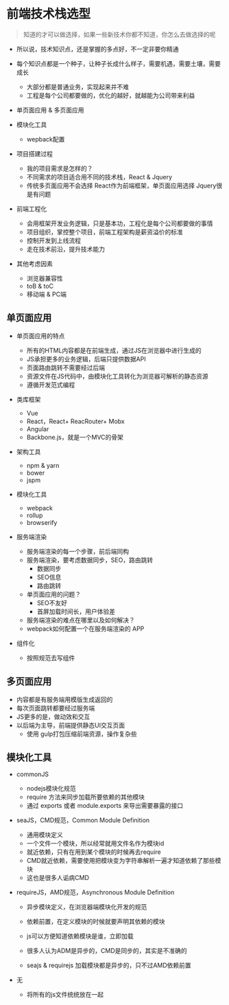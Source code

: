 # 前端技术栈选型

> 知道的才可以做选择，如果一些新技术你都不知道，你怎么去做选择的呢
* 所以说，技术知识点，还是掌握的多点好，不一定非要你精通
* 每个知识点都是一个种子，让种子长成什么样子，需要机遇，需要土壤，需要成长
  * 大部分都是普通业务，实现起来并不难
  * 工程是每个公司都要做的，优化的越好，就越能为公司带来利益

* 单页面应用 & 多页面应用
* 模块化工具
  * wepback配置

* 项目搭建过程
  * 我的项目需求是怎样的？
  * 不同需求的项目适合用不同的技术栈，React & Jquery
  * 传统多页面应用不会选择 React作为前端框架，单页面应用选择 Jquery很是有问题

* 前端工程化
  * 会用框架开发业务逻辑，只是基本功，工程化是每个公司都要做的事情
  * 项目组织，掌控整个项目，前端工程架构是薪资溢价的标准
  * 控制开发到上线流程
  * 走在技术前沿，提升技术能力

* 其他考虑因素
  * 浏览器兼容性
  * toB & toC
  * 移动端 & PC端


## 单页面应用
* 单页面应用的特点
  * 所有的HTML内容都是在前端生成，通过JS在浏览器中进行生成的
  * JS承担更多的业务逻辑，后端只提供数据API
  * 页面路由跳转不需要经过后端
  * 资源文件在JS代码中，由模块化工具转化为浏览器可解析的静态资源
  * 遵循开发范式编程

* 类库框架
  * Vue
  * React，React+ ReacRouter+ Mobx
  * Angular
  * Backbone.js，就是一个MVC的骨架

* 架构工具
  * npm & yarn
  * bower
  * jspm

* 模块化工具
  * webpack
  * rollup
  * browserify

* 服务端渲染
  * 服务端渲染的每一个步骤，前后端同构
  * 服务端渲染，要考虑数据同步，SEO，路由跳转
    * 数据同步
    * SEO信息
    * 路由跳转
  * 单页面应用的问题？
    * SEO不友好
    * 首屏加载时间长，用户体验差
  * 服务端渲染的难点在哪里以及如何解决？
  * webpack如何配置一个在服务端渲染的 APP

* 组件化
  * 按照规范去写组件



## 多页面应用
* 内容都是有服务端用模版生成返回的
* 每次页面跳转都要经过服务端
* JS更多的是，做动效和交互
* 以后端为主导，前端提供静态UI交互页面
  * 使用 gulp打包压缩前端资源，操作复杂些



## 模块化工具
* commonJS
  * nodejs模块化规范
  * require 方法来同步加载所要依赖的其他模块
  * 通过 exports 或者 module.exports 来导出需要暴露的接口

* seaJS，CMD规范，Common Module Definition
  * 通用模块定义
  * 一个文件一个模块，所以经常就用文件名作为模块id
  * 就近依赖，只有在用到某个模块的时候再去require
  * CMD就近依赖，需要使用把模块变为字符串解析一遍才知道依赖了那些模块
  * 这也是很多人诟病CMD

* requireJS，AMD规范，Asynchronous Module Definition
  * 异步模块定义，在浏览器端模块化开发的规范
  * 依赖前置，在定义模块的时候就要声明其依赖的模块
  * js可以方便知道依赖模块是谁，立即加载

  * 很多人认为ADM是异步的，CMD是同步的，其实是不准确的
  * seajs & requirejs 加载模块都是异步的，只不过AMD依赖前置

* 无
  * 将所有的js文件统统放在一起
